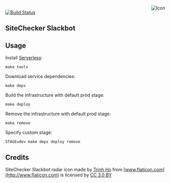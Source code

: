 <img align="right" src="https://raw.github.com/shinesolutions/sitechecker-slackbot/master/icon.png" alt="Icon"/>

[![Build Status](https://img.shields.io/travis/shinesolutions/sitechecker-slackbot.svg)](http://travis-ci.org/shinesolutions/sitechecker-slackbot)

SiteChecker Slackbot
--------------------

Usage
-----

Install [Serverless](https://serverless.com/):

    make tools

Download service dependencies:

    make deps

Build the infrastructure with default prod stage:

    make deploy

Remove the infrastructure with default prod stage:

    make remove

Specify custom stage:

    STAGE=dev make deps deploy remove

Credits
-------

SiteChecker Slackbot radar icon made by [Trinh Ho](http://www.flaticon.com/authors/trinh-ho) from [www.flaticon.com](http://www.flaticon.com) is licensed by [CC 3.0 BY](http://creativecommons.org/licenses/by/3.0/)
